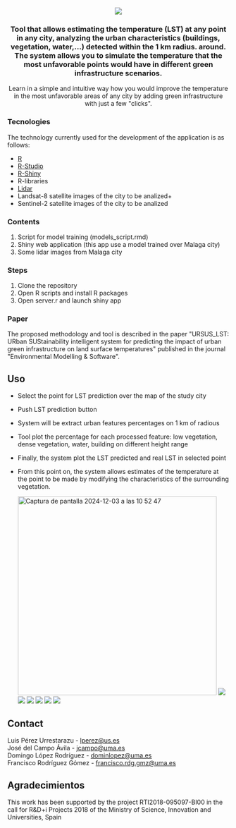 <!--
*** Thanks for checking out this README Template. If you have a suggestion that would
*** make this better, please fork the repo and create a pull request or simply open
*** an issue with the tag "enhancement".
*** Thanks again! Now go create something AMAZING! :D
-->





<!-- PROJECT SHIELDS -->
<!--
*** I'm using markdown "reference style" links for readability.
*** Reference links are enclosed in brackets [ ] instead of parentheses ( ).
*** See the bottom of this document for the declaration of the reference variables
*** for contributors-url, forks-url, etc. This is an optional, concise syntax you may use.
*** https://www.markdownguide.org/basic-syntax/#reference-style-links
-->


<!-- PROJECT LOGO -->
<br />
<p align="center">
  
  <a>
    <img src="ursus_all.png">
  </a>

  <h3 align="center">Tool that allows estimating the temperature (LST) at any point in any city, analyzing the urban characteristics (buildings, vegetation, water,...) detected within the 1 km radius. around. The system allows you to simulate the temperature that the most unfavorable points would have in different green infrastructure scenarios.</h3>

  <p align="center">
    Learn in a simple and intuitive way how you would improve the temperature in the most unfavorable areas of any city by adding green infrastructure with just a few "clicks". 
  </p>


### Tecnologies

The technology currently used for the development of the application is as follows:

* [R](https://cran.r-project.org/)
* [R-Studio](https://rstudio.com/)
* [R-Shiny](https://shiny.rstudio.com/)
* R-libraries
* [Lidar](http://centrodedescargas.cnig.es/CentroDescargas/index.jsp)
* Landsat-8 satellite images of the city to be analized+
* Sentinel-2 satellite images of the city to be analized


### Contents

1. Script for model training (models_script.rmd)
2. Shiny web application (this app use a model trained over Malaga city)
3. Some lidar images from Malaga city


### Steps

1. Clone the repository
2. Open R scripts and install R packages
3. Open server.r and launch shiny app


### Paper

The proposed methodology and tool is described in the paper "URSUS_LST: URban SUStainability intelligent
system for predicting the impact of urban green infrastructure on land surface temperatures" published in the journal "Environmental Modelling & Software". 


<!-- USAGE EXAMPLES -->
## Uso

* Select the point for LST prediction over the map of the study city
* Push LST prediction button
* System will be extract urban features percentages on 1 km of radious
* Tool plot the percentage for each processed feature: low vegetation, dense vegetation, water, building on different height range
* Finally, the system plot the LST predicted and real LST in selected point
* From this point on, the system allows estimates of the temperature at the point to be made by modifying the characteristics of the surrounding vegetation.


  <a>
    <img width="451" alt="Captura de pantalla 2024-12-03 a las 10 52 47" src="https://github.com/user-attachments/assets/67b9324d-4552-491c-bccc-916d53045be3">
  </a>
    <a>
    <img src="3.png">
  </a>
    <a>
    <img src="4.png">
  </a>
    <a>
    <img src="5.png">
  </a>
  </a>
    <a>
    <img src="percents.png">
  </a>
    <a>
    <img src="6.png">
  </a>
    <a>
    <img src="7.png">
  </a>


<!-- CONTACT -->
## Contact

Luis Pérez Urrestarazu  - lperez@us.es
</br>
José del Campo Ávila  - jcampo@uma.es
</br>
Domingo López Rodríguez  - dominlopez@uma.es
</br>
Francisco Rodríguez Gómez  - francisco.rdg.gmz@uma.es


<!-- ACKNOWLEDGEMENTS -->
## Agradecimientos

This work has been supported by the project RTI2018-095097-BI00 in the call for R&D+i Projects 2018 of the Ministry of Science, Innovation and Universities, Spain

[product-screenshot-1]: 1.png
[product-screenshot-2]: 2.png
[product-screenshot-3]: 3.png
[product-screenshot-4]: 4.png
[product-screenshot-5]: 5.png
[product-screenshot-6]: 6.png
[product-screenshot-7]: 7.png
